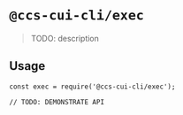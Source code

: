 # `@ccs-cui-cli/exec`

> TODO: description

## Usage

```
const exec = require('@ccs-cui-cli/exec');

// TODO: DEMONSTRATE API
```
